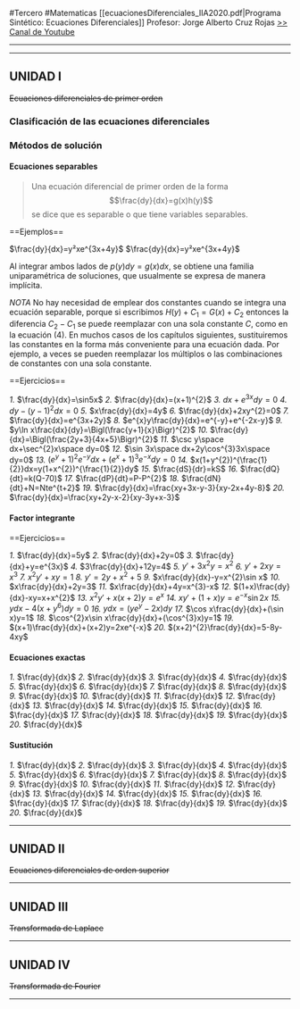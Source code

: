 #Tercero #Matematicas
[[ecuacionesDiferenciales_IIA2020.pdf|Programa Sintético: Ecuaciones Diferenciales]]
Profesor: Jorge Alberto Cruz Rojas [ >> Canal de Youtube](https://www.youtube.com/@SinlimitesconJorge)
____
----
## UNIDAD I
~~Ecuaciones diferenciales de primer orden~~
### Clasificación de las ecuaciones diferenciales

### Métodos de solución
#### Ecuaciones separables
>Una ecuación diferencial de primer orden de la forma
$$\frac{dy}{dx}=g(x)h(y)$$
 se dice que es separable o que tiene variables separables.

==Ejemplos==

$\frac{dy}{dx}=y²xe^{3x+4y}$
$\frac{dy}{dx}=y²xe^{3x+4y}$

Al integrar ambos lados de $p(y)dy=g(x)dx$, se obtiene una familia uniparamétrica de soluciones, que usualmente se expresa de manera implícita. 

_NOTA_ No hay necesidad de emplear dos constantes cuando se integra una ecuación separable, porque si escribimos $H(y)+C_{1}=G(x)+C_{2}$ entonces la diferencia $C_{2}-C_{1}$ se puede reemplazar con una sola constante $C$, como en la ecuación (4). En muchos casos de los capítulos siguientes, sustituiremos las constantes en la forma más conveniente para una ecuación dada. Por ejemplo, a veces se pueden reemplazar los múltiplos o las combinaciones de constantes con una sola constante.

==Ejercicios==

_1._ $\frac{dy}{dx}=\sin5x$
_2._ $\frac{dy}{dx}=(x+1)^{2}$
_3._ $dx+e^{3x}dy=0$
_4._ $dy-(y-1)^{2}dx=0$
_5._ $x\frac{dy}{dx}=4y$
_6._ $\frac{dy}{dx}+2xy^{2}=0$
_7._ $\frac{dy}{dx}=e^{3x+2y}$
_8._ $e^{x}y\frac{dy}{dx}=e^{-y}+e^{-2x-y}$
_9._ $y\ln x\frac{dx}{dy}=\Bigl(\frac{y+1}{x}\Bigr)^{2}$
_10._ $\frac{dy}{dx}=\Bigl(\frac{2y+3}{4x+5}\Bigr)^{2}$
_11._ $\csc y\space dx+\sec^{2}x\space dy=0$
_12._ $\sin 3x\space dx+2y\cos^{3}3x\space dy=0$
_13._ $(e^{y}+1)^{2}e^{-y}dx+(e^{x}+1)^{3}e^{-x}dy=0$
_14._ $x(1+y^{2})^{\frac{1}{2}}dx=y(1+x^{2})^{\frac{1}{2}}dy$
_15._ $\frac{dS}{dr}=kS$
_16._ $\frac{dQ}{dt}=k(Q-70)$
_17._ $\frac{dP}{dt}=P-P^{2}$
_18._ $\frac{dN}{dt}+N=Nte^{t+2}$
_19._ $\frac{dy}{dx}=\frac{xy+3x-y-3}{xy-2x+4y-8}$
_20._ $\frac{dy}{dx}=\frac{xy+2y-x-2}{xy-3y+x-3}$


#### Factor integrante

==Ejercicios==

_1._ $\frac{dy}{dx}=5y$
_2._ $\frac{dy}{dx}+2y=0$
_3._ $\frac{dy}{dx}+y=e^{3x}$
_4._ $3\frac{dy}{dx}+12y=4$
_5._ $y'+3x^{2}y=x^{2}$
_6._ $y'+2xy=x^{3}$
_7._ $x^{2}y'+xy=1$
_8._ $y'=2y+x^{2}+5$
_9._ $x\frac{dy}{dx}-y=x^{2}\sin x$
_10._ $x\frac{dy}{dx}+2y=3$
_11._ $x\frac{dy}{dx}+4y=x^{3}-x$
_12._ $(1+x)\frac{dy}{dx}-xy=x+x^{2}$
_13._ $x^{2}y'+x(x+2)y=e^{x}$
_14._ $xy'+(1+x)y=e^{-x}\sin2x$
_15._ $ydx-4(x+y^{6})dy=0$
_16._ $ydx=(ye^{y}-2x)dy$
_17._ $\cos x\frac{dy}{dx}+(\sin x)y=1$
_18._ $\cos^{2}x\sin x\frac{dy}{dx}+(\cos^{3}x)y=1$
_19._ $(x+1)\frac{dy}{dx}+(x+2)y=2xe^{-x}$
_20._ $(x+2)^{2}\frac{dy}{dx}=5-8y-4xy$
#### Ecuaciones exactas

_1._ $\frac{dy}{dx}$
_2._ $\frac{dy}{dx}$
_3._ $\frac{dy}{dx}$
_4._ $\frac{dy}{dx}$
_5._ $\frac{dy}{dx}$
_6._ $\frac{dy}{dx}$
_7._ $\frac{dy}{dx}$
_8._ $\frac{dy}{dx}$
_9._ $\frac{dy}{dx}$
_10._ $\frac{dy}{dx}$
_11._ $\frac{dy}{dx}$
_12._ $\frac{dy}{dx}$
_13._ $\frac{dy}{dx}$
_14._ $\frac{dy}{dx}$
_15._ $\frac{dy}{dx}$
_16._ $\frac{dy}{dx}$
_17._ $\frac{dy}{dx}$
_18._ $\frac{dy}{dx}$
_19._ $\frac{dy}{dx}$
_20._ $\frac{dy}{dx}$

#### Sustitución

_1._ $\frac{dy}{dx}$
_2._ $\frac{dy}{dx}$
_3._ $\frac{dy}{dx}$
_4._ $\frac{dy}{dx}$
_5._ $\frac{dy}{dx}$
_6._ $\frac{dy}{dx}$
_7._ $\frac{dy}{dx}$
_8._ $\frac{dy}{dx}$
_9._ $\frac{dy}{dx}$
_10._ $\frac{dy}{dx}$
_11._ $\frac{dy}{dx}$
_12._ $\frac{dy}{dx}$
_13._ $\frac{dy}{dx}$
_14._ $\frac{dy}{dx}$
_15._ $\frac{dy}{dx}$
_16._ $\frac{dy}{dx}$
_17._ $\frac{dy}{dx}$
_18._ $\frac{dy}{dx}$
_19._ $\frac{dy}{dx}$
_20._ $\frac{dy}{dx}$

----
## UNIDAD II
~~Ecuaciones diferenciales de orden superior~~


----
## UNIDAD III
~~Transformada de Laplace~~


----
## UNIDAD IV
~~Transformada de Fourier~~

____

